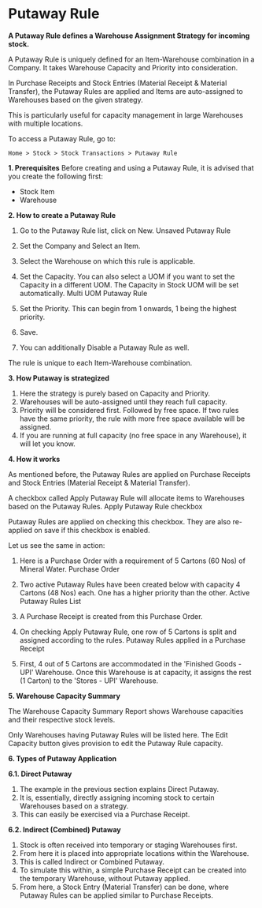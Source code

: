 # Putaway Rule 
**A Putaway Rule defines a Warehouse Assignment Strategy for incoming stock.**

A Putaway Rule is uniquely defined for an Item-Warehouse combination in a Company. It takes Warehouse Capacity and Priority into consideration.

In Purchase Receipts and Stock Entries (Material Receipt & Material Transfer), the Putaway Rules are applied and Items are auto-assigned to Warehouses based on the given strategy.

This is particularly useful for capacity management in large Warehouses with multiple locations.

To access a Putaway Rule, go to:

`Home > Stock > Stock Transactions > Putaway Rule`

**1. Prerequisites** 
Before creating and using a Putaway Rule, it is advised that you create the following first:

* Stock Item
* Warehouse

**2. How to create a Putaway Rule** 

1. Go to the Putaway Rule list, click on New. Unsaved Putaway Rule

2. Set the Company and Select an Item.

3. Select the Warehouse on which this rule is applicable.
4. Set the Capacity. You can also select a UOM if you want to set the Capacity in a different UOM. The Capacity in Stock UOM will be set automatically. Multi UOM Putaway Rule

5. Set the Priority. This can begin from 1 onwards, 1 being the highest priority.

6. Save.
7. You can additionally Disable a Putaway Rule as well.

The rule is unique to each Item-Warehouse combination.

**3. How Putaway is strategized** 

1. Here the strategy is purely based on Capacity and Priority.
2. Warehouses will be auto-assigned until they reach full capacity.
3. Priority will be considered first. Followed by free space. If two rules have the same priority, the rule with more free space available will be assigned.
4. If you are running at full capacity (no free space in any Warehouse), it will let you know.

**4. How it works**

As mentioned before, the Putaway Rules are applied on Purchase Receipts and Stock Entries (Material Receipt & Material Transfer).

A checkbox called Apply Putaway Rule will allocate items to Warehouses based on the Putaway Rules. Apply Putaway Rule checkbox

Putaway Rules are applied on checking this checkbox. They are also re-applied on save if this checkbox is enabled.

Let us see the same in action:

1. Here is a Purchase Order with a requirement of 5 Cartons (60 Nos) of Mineral Water. Purchase Order

2. Two active Putaway Rules have been created below with capacity 4 Cartons (48 Nos) each. One has a higher priority than the other. Active Putaway Rules List

3. A Purchase Receipt is created from this Purchase Order.

4. On checking Apply Putaway Rule, one row of 5 Cartons is split and assigned according to the rules. Putaway Rules applied in a Purchase Receipt

5. First, 4 out of 5 Cartons are accommodated in the 'Finished Goods - UPI' Warehouse. Once this Warehouse is at capacity, it assigns the rest (1 Carton) to the 'Stores - UPI' Warehouse.

**5. Warehouse Capacity Summary**

The Warehouse Capacity Summary Report shows Warehouse capacities and their respective stock levels.

Only Warehouses having Putaway Rules will be listed here. The Edit Capacity button gives provision to edit the Putaway Rule capacity.

**6. Types of Putaway Application**

**6.1. Direct Putaway**

1. The example in the previous section explains Direct Putaway.
2. It is, essentially, directly assigning incoming stock to certain Warehouses based on a strategy.
3. This can easily be exercised via a Purchase Receipt.

**6.2. Indirect (Combined) Putaway**

1. Stock is often received into temporary or staging Warehouses first.
2. From here it is placed into appropriate locations within the Warehouse.
3. This is called Indirect or Combined Putaway.
4. To simulate this within, a simple Purchase Receipt can be created into the temporary Warehouse, without Putaway applied.
5. From here, a Stock Entry (Material Transfer) can be done, where Putaway Rules can be applied similar to Purchase Receipts.